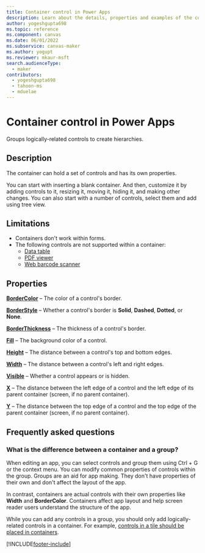 ```yaml
---
title: Container control in Power Apps
description: Learn about the details, properties and examples of the container control in Power Apps.
author: yogeshgupta698
ms.topic: reference
ms.component: canvas
ms.date: 06/01/2022
ms.subservice: canvas-maker
ms.author: yogupt
ms.reviewer: mkaur-msft
search.audienceType: 
  - maker
contributors:
  - yogeshgupta698
  - tahoon-ms
  - mduelae
---
```

# Container control in Power Apps

Groups logically-related controls to create hierarchies.

## Description

The container can hold a set of controls and has its own properties.

You can start with inserting a blank container. And then, customize it by adding controls to it, resizing it, moving it, hiding it, and making other changes. You can also start with a number of controls, select them and add using tree view.

## Limitations

- Containers don't work within forms.
- The following controls are not supported within a container:
    - [Data table](control-data-table.md)
    - [PDF viewer](control-pdf-viewer.md)
    - [Web barcode scanner](control-barcodescanner.md)

## Properties

**[BorderColor](properties-color-border.md)** – The color of a control's border.

**[BorderStyle](properties-color-border.md)** – Whether a control's border is **Solid**, **Dashed**, **Dotted**, or **None**.

**[BorderThickness](properties-color-border.md)** – The thickness of a control's border.

**[Fill](properties-color-border.md)** – The background color of a control.

**[Height](properties-size-location.md)** – The distance between a control's top and bottom edges.

**[Width](properties-size-location.md)** – The distance between a control's left and right edges.

**[Visible](properties-core.md)** – Whether a control appears or is hidden.

**[X](properties-size-location.md)** – The distance between the left edge of a control and the left edge of its parent container (screen, if no parent container). 

**[Y](properties-size-location.md)** – The distance between the top edge of a control and the top edge of the parent container (screen, if no parent container). 


## Frequently asked questions

### What is the difference between a container and a group?

When editing an app, you can select controls and group them using Ctrl + G or the context menu. You can modify common properties of controls within the group. Groups are an aid for app making. They don't have properties of their own and don't affect the layout of the app.

In contrast, containers are actual controls with their own properties like **Width** and **BorderColor**. Containers affect app layout and help screen reader users understand the structure of the app.

While you can add any controls in a group, you should only add logically-related controls in a container. For example, [controls in a tile should be placed in containers](../accessible-apps-structure.md#logical-control-order).


[!INCLUDE[footer-include](../../../includes/footer-banner.md)]
